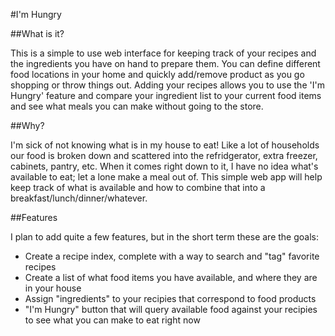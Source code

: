 #I'm Hungry

##What is it? 

This is a simple to use web interface for keeping track of your recipes and the ingredients you have on hand to prepare them. You can define different food locations in your home and quickly add/remove product as you go shopping or throw things out. Adding your recipes allows you to use the 'I'm Hungry' feature and compare your ingredient list to your current food items and see what meals you can make without going to the store. 

##Why?

I'm sick of not knowing what is in my house to eat! Like a lot of households our food is broken down and scattered into the refridgerator, extra freezer, cabinets, pantry, etc. When it comes right down to it, I have no idea what's available to eat; let a lone make a meal out of. This simple web app will help keep track of what is available and how to combine that into a breakfast/lunch/dinner/whatever. 

##Features

I plan to add quite a few features, but in the short term these are the goals:

* Create a recipe index, complete with a way to search and "tag" favorite recipes
* Create a list of what food items you have available, and where they are in your house
* Assign "ingredients" to your recipies that correspond to food products
* "I'm Hungry" button that will query available food against your recipies to see what you can make to eat right now


